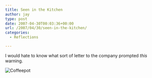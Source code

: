 ```yaml
---
title: Seen in the Kitchen
author: jay
type: post
date: 2007-04-30T00:03:36+00:00
url: /2007/04/30/seen-in-the-kitchen/
categories:
  - Reflections

---
```

I would hate to know what sort of letter to the company prompted _this_ warning.

![Coffeepot][1]

 [1]: https://cdn.rambleon.org/migrate/2007/04/coffeepot.jpg